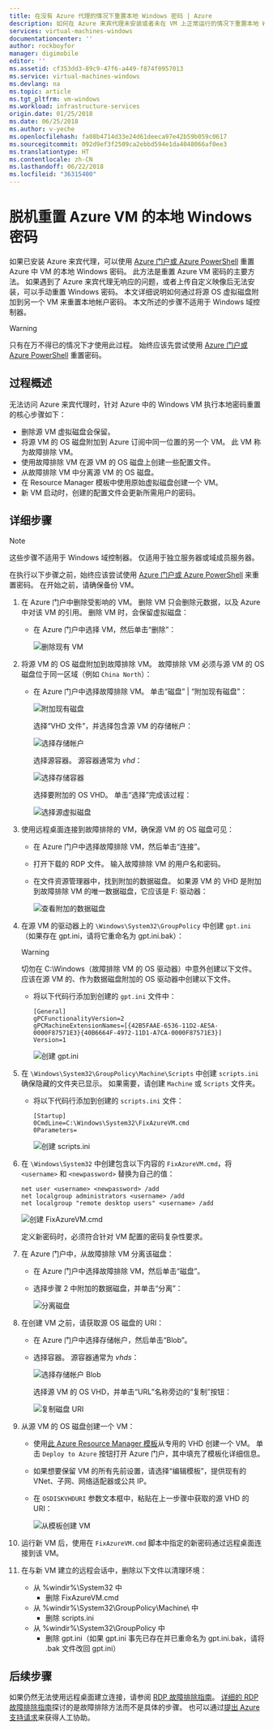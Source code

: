 ```yaml
---
title: 在没有 Azure 代理的情况下重置本地 Windows 密码 | Azure
description: 如何在 Azure 来宾代理未安装或者未在 VM 上正常运行的情况下重置本地 Windows 用户帐户密码
services: virtual-machines-windows
documentationcenter: ''
author: rockboyfor
manager: digimobile
editor: ''
ms.assetid: cf353dd3-89c9-47f6-a449-f874f0957013
ms.service: virtual-machines-windows
ms.devlang: na
ms.topic: article
ms.tgt_pltfrm: vm-windows
ms.workload: infrastructure-services
origin.date: 01/25/2018
ms.date: 06/25/2018
ms.author: v-yeche
ms.openlocfilehash: fa08b4714d33e24d61deeca97e42b59b059c0617
ms.sourcegitcommit: 092d9ef3f2509ca2ebbd594e1da4048066af0ee3
ms.translationtype: HT
ms.contentlocale: zh-CN
ms.lasthandoff: 06/22/2018
ms.locfileid: "36315400"
---
```

# <a name="reset-local-windows-password-for-azure-vm-offline"></a>脱机重置 Azure VM 的本地 Windows 密码
如果已安装 Azure 来宾代理，可以使用 [Azure 门户或 Azure PowerShell](reset-rdp.md?toc=%2fvirtual-machines%2fwindows%2ftoc.json) 重置 Azure 中 VM 的本地 Windows 密码。 此方法是重置 Azure VM 密码的主要方法。 如果遇到了 Azure 来宾代理无响应的问题，或者上传自定义映像后无法安装，可以手动重置 Windows 密码。 本文详细说明如何通过将源 OS 虚拟磁盘附加到另一个 VM 来重置本地帐户密码。 本文所述的步骤不适用于 Windows 域控制器。 

> [!WARNING]
> 只有在万不得已的情况下才使用此过程。 始终应该先尝试使用 [Azure 门户或 Azure PowerShell](reset-rdp.md?toc=%2fvirtual-machines%2fwindows%2ftoc.json) 重置密码。
> 
> 

## <a name="overview-of-the-process"></a>过程概述
无法访问 Azure 来宾代理时，针对 Azure 中的 Windows VM 执行本地密码重置的核心步骤如下：

* 删除源 VM 虚拟磁盘会保留。
* 将源 VM 的 OS 磁盘附加到 Azure 订阅中同一位置的另一个 VM。 此 VM 称为故障排除 VM。
* 使用故障排除 VM 在源 VM 的 OS 磁盘上创建一些配置文件。
* 从故障排除 VM 中分离源 VM 的 OS 磁盘。
* 在 Resource Manager 模板中使用原始虚拟磁盘创建一个 VM。
* 新 VM 启动时，创建的配置文件会更新所需用户的密码。

## <a name="detailed-steps"></a>详细步骤

> [!NOTE]
> 这些步骤不适用于 Windows 域控制器。 仅适用于独立服务器或域成员服务器。
> 
> 

在执行以下步骤之前，始终应该尝试使用 [Azure 门户或 Azure PowerShell](reset-rdp.md?toc=%2fvirtual-machines%2fwindows%2ftoc.json) 来重置密码。 在开始之前，请确保备份 VM。 

1. 在 Azure 门户中删除受影响的 VM。 删除 VM 只会删除元数据，以及 Azure 中对该 VM 的引用。 删除 VM 时，会保留虚拟磁盘：

   * 在 Azure 门户中选择 VM，然后单击“删除”：

     ![删除现有 VM](./media/reset-local-password-without-agent/delete_vm.png)
2. 将源 VM 的 OS 磁盘附加到故障排除 VM。 故障排除 VM 必须与源 VM 的 OS 磁盘位于同一区域（例如 `China North`）：

   * 在 Azure 门户中选择故障排除 VM。 单击“磁盘” | “附加现有磁盘”：

     ![附加现有磁盘](./media/reset-local-password-without-agent/disks_attach_existing.png)

     选择“VHD 文件”，并选择包含源 VM 的存储帐户： 

     ![选择存储帐户](./media/reset-local-password-without-agent/disks_select_storageaccount.PNG)

     选择源容器。 源容器通常为 *vhd*：

     ![选择存储容器](./media/reset-local-password-without-agent/disks_select_container.png)

     选择要附加的 OS VHD。 单击“选择”完成该过程： 

     ![选择源虚拟磁盘](./media/reset-local-password-without-agent/disks_select_source_vhd.png)
3. 使用远程桌面连接到故障排除的 VM，确保源 VM 的 OS 磁盘可见：

   * 在 Azure 门户中选择故障排除 VM，然后单击“连接”。
   * 打开下载的 RDP 文件。 输入故障排除 VM 的用户名和密码。
   * 在文件资源管理器中，找到附加的数据磁盘。 如果源 VM 的 VHD 是附加到故障排除 VM 的唯一数据磁盘，它应该是 F: 驱动器：

     ![查看附加的数据磁盘](./media/reset-local-password-without-agent/troubleshooting_vm_fileexplorer.png)
4. 在源 VM 的驱动器上的 `\Windows\System32\GroupPolicy` 中创建 `gpt.ini`（如果存在 gpt.ini，请将它重命名为 gpt.ini.bak）：

   > [!WARNING]
   > 切勿在 C:\Windows（故障排除 VM 的 OS 驱动器）中意外创建以下文件。 应该在源 VM 的、作为数据磁盘附加的 OS 驱动器中创建以下文件。
   > 
   > 

   * 将以下代码行添加到创建的 `gpt.ini` 文件中：

     ```
     [General]
     gPCFunctionalityVersion=2
     gPCMachineExtensionNames=[{42B5FAAE-6536-11D2-AE5A-0000F87571E3}{40B6664F-4972-11D1-A7CA-0000F87571E3}]
     Version=1
     ```

     ![创建 gpt.ini](./media/reset-local-password-without-agent/create_gpt_ini.png)
5. 在 `\Windows\System32\GroupPolicy\Machine\Scripts` 中创建 `scripts.ini` 确保隐藏的文件夹已显示。 如果需要，请创建 `Machine` 或 `Scripts` 文件夹。

   * 将以下代码行添加到创建的 `scripts.ini` 文件：

     ```
     [Startup]
     0CmdLine=C:\Windows\System32\FixAzureVM.cmd
     0Parameters=
     ```

     ![创建 scripts.ini](./media/reset-local-password-without-agent/create_scripts_ini.png)
6. 在 `\Windows\System32` 中创建包含以下内容的 `FixAzureVM.cmd`，将 `<username>` 和 `<newpassword>` 替换为自己的值：

    ```
    net user <username> <newpassword> /add
    net localgroup administrators <username> /add
    net localgroup "remote desktop users" <username> /add
    ```

    ![创建 FixAzureVM.cmd](./media/reset-local-password-without-agent/create_fixazure_cmd.png)

    定义新密码时，必须符合针对 VM 配置的密码复杂性要求。
7. 在 Azure 门户中，从故障排除 VM 分离该磁盘：

   * 在 Azure 门户中选择故障排除 VM，然后单击“磁盘”。
   * 选择步骤 2 中附加的数据磁盘，并单击“分离”：

     ![分离磁盘](./media/reset-local-password-without-agent/detach_disk.png)
8. 在创建 VM 之前，请获取源 OS 磁盘的 URI：

   * 在 Azure 门户中选择存储帐户，然后单击“Blob”。
   * 选择容器。 源容器通常为 *vhds*：

     ![选择存储帐户 Blob](./media/reset-local-password-without-agent/select_storage_details.png)

     选择源 VM 的 OS VHD，并单击“URL”名称旁边的“复制”按钮：

     ![复制磁盘 URI](./media/reset-local-password-without-agent/copy_source_vhd_uri.png)
9. 从源 VM 的 OS 磁盘创建一个 VM：

   * 使用[此 Azure Resource Manager 模板](https://github.com/Azure/azure-quickstart-templates/tree/master/201-vm-specialized-vhd-new-or-existing-vnet)从专用的 VHD 创建一个 VM。 单击 `Deploy to Azure` 按钮打开 Azure 门户，其中填充了模板化详细信息。
   * 如果想要保留 VM 的所有先前设置，请选择“编辑模板”，提供现有的 VNet、子网、网络适配器或公共 IP。
   * 在 `OSDISKVHDURI` 参数文本框中，粘贴在上一步骤中获取的源 VHD 的 URI：

     ![从模板创建 VM](./media/reset-local-password-without-agent/create_new_vm_from_template.png)
10. 运行新 VM 后，使用在 `FixAzureVM.cmd` 脚本中指定的新密码通过远程桌面连接到该 VM。
11. 在与新 VM 建立的远程会话中，删除以下文件以清理环境：

    * 从 %windir%\System32 中
      * 删除 FixAzureVM.cmd
    * 从 %windir%\System32\GroupPolicy\Machine\ 中
      * 删除 scripts.ini
    * 从 %windir%\System32\GroupPolicy 中
      * 删除 gpt.ini（如果 gpt.ini 事先已存在并已重命名为 gpt.ini.bak，请将 .bak 文件改回 gpt.ini）

## <a name="next-steps"></a>后续步骤
如果仍然无法使用远程桌面建立连接，请参阅 [RDP 故障排除指南](troubleshoot-rdp-connection.md?toc=%2fvirtual-machines%2fwindows%2ftoc.json)。 [详细的 RDP 故障排除指南](detailed-troubleshoot-rdp.md?toc=%2fvirtual-machines%2fwindows%2ftoc.json)探讨的是故障排除方法而不是具体的步骤。 也可以通过[提出 Azure 支持请求](https://www.azure.cn/support/contact/)来获得人工协助。
<!-- Update_Description: update meta properties, wording update -->